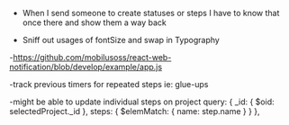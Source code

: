 - When I send someone to create statuses or steps I have to know that once there and 
  show them a way back

- Sniff out usages of fontSize and swap in Typography

-https://github.com/mobilusoss/react-web-notification/blob/develop/example/app.js

-track previous timers for repeated steps ie: glue-ups

-might be able to update individual steps on project
      query: {
        _id: { $oid: selectedProject._id  },
        steps: { $elemMatch: { name: step.name } }
      },


